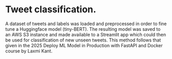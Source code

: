﻿# Tweet classification. 
 
 A dataset of tweets and labels was loaded and preprocessed in order to fine tune a Huggingface model (tiny-BERT). The resulting model was saved to an AWS S3 instance and made available to a Streamlit app which could then be used for classification of new unseen tweets. This method follows that given in the 2025 Deploy ML Model in Production with FastAPI and Docker course by Laxmi Kant.
